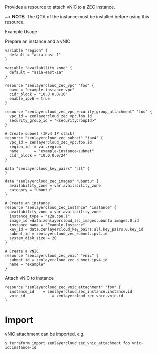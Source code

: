 Provides a resource to attach vNIC to a ZEC instance.

~> **NOTE:** The QGA of the instance must be installed before using this resource.

Example Usage

Prepare an instance and a vNIC

```hcl
variable "region" {
  default = "asia-east-1"
}

variable "availability_zone" {
  default = "asia-east-1a"
}

resource "zenlayercloud_zec_vpc" "foo" {
  name = "example-instance-vpc"
  cidr_block = "10.0.0.0/16"
  enable_ipv6 = true
}

resource "zenlayercloud_zec_vpc_security_group_attachment" "foo" {
  vpc_id = zenlayercloud_zec_vpc.foo.id
  security_group_id = "<securityGroupId>"
}

# Create subnet (IPv4 IP stack)
resource "zenlayercloud_zec_subnet" "ipv4" {
  vpc_id = zenlayercloud_zec_vpc.foo.id
  region_id	 = var.region
  name       = "example-instance-subnet"
  cidr_block = "10.0.0.0/24"
}

data "zenlayercloud_key_pairs" "all" {
}

data "zenlayercloud_zec_images" "ubuntu" {
  availability_zone = var.availability_zone
  category = "Ubuntu"
}

# Create an instance
resource "zenlayercloud_zec_instance" "instance" {
  availability_zone = var.availability_zone
  instance_type = "z2a.cpu.1"
  image_id =data.zenlayercloud_zec_images.ubuntu.images.0.id
  instance_name = "Example-Instance"
  key_id = data.zenlayercloud_key_pairs.all.key_pairs.0.key_id
  subnet_id = zenlayercloud_zec_subnet.ipv4.id
  system_disk_size = 20
}

# Create a vNIC
resource "zenlayercloud_zec_vnic" "vnic" {
  subnet_id = zenlayercloud_zec_subnet.ipv4.id
  name = "example"
}
```

Attach vNIC to instance
```hcl
resource "zenlayercloud_zec_vnic_attachment" "foo" {
  instance_id 	 = zenlayercloud_zec_instance.instance.id
  vnic_id  			 = zenlayercloud_zec_vnic.vnic.id
}

```

# Import

vNIC attachment can be imported, e.g.

```
$ terraform import zenlayercloud_zec_vnic_attachment.foo vnic-id:instance-id
```
